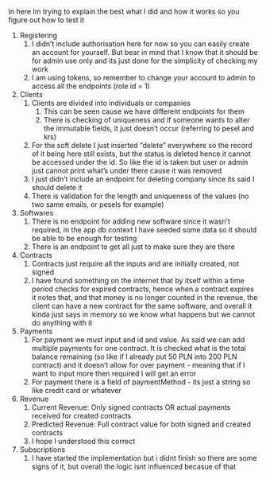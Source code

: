 In here Im trying to explain the best what I did and how it works so you figure out how to test it
1. Registering
    1. I didn’t include authorisation here for now so you can easily create an account for yourself. But bear in mind that I know that it should be for admin use only and its just done for the simplicity of checking my work
    2. I am using tokens, so remember to change your account to admin to access all the endpoints (role id = 1)
2. Clients
    1. Clients are divided into individuals or companies
        1. This can be seen cause we have different endpoints for them
        2. There is checking of uniqueness and if someone wants to alter the immutable fields, it just doesn’t occur (referring to pesel and krs)
    2. For the soft delete I just inserted “delete” everywhere so the record of it being here still exists, but the status is deleted hence it cannot be accessed under the id. So like the id is taken but user or admin just cannot print what’s under there cause it was removed
    3. I just didn’t include an endpoint for deleting company since its said I should delete it
    4. There is validation for the length and uniqueness of the values (no two same emails, or pesels for example)
3. Softwares
    1. There is no endpoint for adding new software since it wasn’t required, in the app db context I have seeded some data so it should be able to be enough for testing
    2. There is an endpoint to get all just to make sure they are there
4. Contracts
    1. Contracts just require all the inputs and are initially created, not signed
    2. I have found something on the internet that by itself within a time period checks for expired contracts, hence when a contract expires it notes that, and that money is no longer counted in the revenue, the client can have a new contract for the same software, and overall it kinda just says in memory so we know what happens but we cannot do anything with it
5. Payments
    1. For payment we must input and id and value. As said we can add multiple payments for one contract. It is checked what is the total balance remaining (so like if I already put 50 PLN into 200 PLN contract) and it doesn’t allow for over payment - meaning that if I want to input more then required I will get an error 
    2. For payment there is a field of paymentMethod - its just a string so like credit card or whatever 
6. Revenue 
    1. Current Revenue: Only signed contracts OR actual payments received for created contracts
    2. Predicted Revenue: Full contract value for both signed and created contracts
     3. I hope I understood this correct 
7. Subscriptions
   1. I have started the implementation  but i didnt finish so there are some signs of it, but overall the logic isnt influenced becasue of that 
